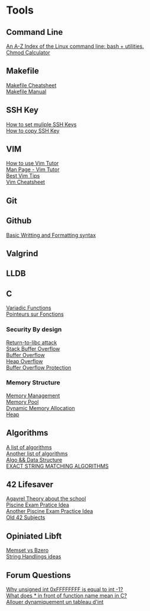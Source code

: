 # Tools

## Command Line
[An A-Z Index of the Linux command line: bash + utilities.](https://ss64.com/bash/)\
[Chmod Calculator](https://chmod-calculator.com/)

## Makefile
[Makefile Cheatsheet](https://bytes.usc.edu/cs104/wiki/makefile/#multi-file-example)\
[Makefile Manual](https://www.gnu.org/software/make/manual/html_node/Introduction.html)

## SSH Key
[How to set muliple SSH Keys](https://betterprogramming.pub/how-to-set-up-multiple-ssh-keys-ae6688f76570)\
[How to copy SSH Key](https://linuxhint.com/copy_ssh_keys/)

## VIM
[How to use Vim Tutor](https://superuser.com/questions/246487/how-to-use-vimtutor)\
[Man Page - Vim Tutor](https://web.archive.org/web/20100107121743/http://linuxcommand.gds.tuwien.ac.at/man_pages/vimtutor1.html)\
[Best Vim Tips](https://vim.fandom.com/wiki/Best_Vim_Tips)\
[Vim Cheatsheet](https://vim.rtorr.com/)

## Git

## Github
[Basic Writting and Formatting syntax](https://docs.github.com/en/get-started/writing-on-github/getting-started-with-writing-and-formatting-on-github/basic-writing-and-formatting-syntax)

## Valgrind

## LLDB

## C
[Variadic Functions](https://www.youtube.com/watch?v=S-ak715zIIE)\
[Pointeurs sur Fonctions](https://sdz.tdct.org/sdz/les-pointeurs-sur-fonctions-1.html)

### Security By design
[Return-to-libc attack](https://en.wikipedia.org/wiki/Return-to-libc_attack)\
[Stack Buffer Overflow](https://en.wikipedia.org/wiki/Stack_buffer_overflow)\
[Buffer Overflow](https://en.wikipedia.org/wiki/Buffer_overflow)\
[Heap Overflow](https://en.wikipedia.org/wiki/Heap_overflow)\
[Buffer Overflow Protection](https://en.wikipedia.org/wiki/Buffer_overflow_protection#GNU_Compiler_Collection_(GCC))

### Memory Structure
[Memory Management](https://en.wikipedia.org/wiki/Memory_management)\
[Memory Pool](https://en.wikipedia.org/wiki/Memory_pool)\
[Dynamic Memory Allocation](https://en.wikipedia.org/wiki/C_dynamic_memory_allocation#cite_note-10)\
[Heap](https://en.wikipedia.org/wiki/Heap_(data_structure))

## Algorithms
[A list of algorithms](https://www.wikiwand.com/en/List_of_algorithms#/Combinatorial_algorithms)\
[Another list of algorithms](https://carlcheo.com/compsci)\
[Algo && Data Structure](https://xlinux.nist.gov/dads/)\
[EXACT STRING MATCHING ALGORITHMS](http://www-igm.univ-mlv.fr/~lecroq/string/)

## 42 Lifesaver
[Agavrel Theory about the school](https://github.com/agavrel/42_CheatSheet)\
[Piscine Exam Pratice Idea](https://github.com/alanbarrett2/42-Final-Exam)\
[Another Piscine Exam Practice Idea](https://github.com/barimehdi77/42-piscine-exam)\
[Old 42 Subjects](https://github.com/Binary-Hackers/42_Subjects)

## Opiniated Libft
[Memset vs Bzero](https://fdiv.net/2009/01/14/memset-vs-bzero-ultimate-showdown)\
[String Handlings ideas](https://en.wikipedia.org/wiki/C_string_handling)

## Forum Questions
[Why unsigned int 0xFFFFFFFF is equal to int -1?](https://stackoverflow.com/questions/1863153/why-unsigned-int-0xffffffff-is-equal-to-int-1)\
[What does * in front of function name mean in C?](https://stackoverflow.com/questions/57341825/what-does-in-front-of-function-name-mean-in-c)\
[Allouer dynamiquement un tableau d'int](https://openclassrooms.com/forum/sujet/allouer-dynamiquement-un-tableau-dint)

